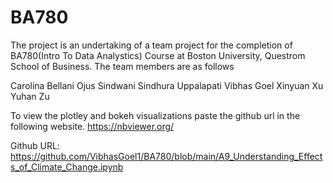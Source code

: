 # BA780

The project is an undertaking of a team project for the completion of BA780(Intro To Data Analystics) Course at Boston University, Questrom School of Business. The team members are as follows

Carolina Bellani
Ojus Sindwani
Sindhura Uppalapati
Vibhas Goel
Xinyuan Xu
Yuhan Zu

To view the plotley and bokeh visualizations paste the github url in the following website.
https://nbviewer.org/

Github URL: https://github.com/VibhasGoel1/BA780/blob/main/A9_Understanding_Effects_of_Climate_Change.ipynb
